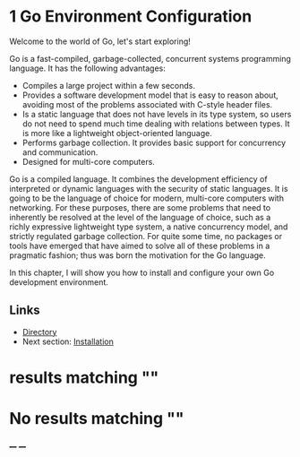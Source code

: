 
# 1 Go Environment Configuration

Welcome to the world of Go, let's start exploring!

Go is a fast-compiled, garbage-collected, concurrent systems programming language. It has the following advantages:

  * Compiles a large project within a few seconds.
  * Provides a software development model that is easy to reason about, avoiding most of the problems associated with C-style header files.
  * Is a static language that does not have levels in its type system, so users do not need to spend much time dealing with relations between types. It is more like a lightweight object-oriented language.
  * Performs garbage collection. It provides basic support for concurrency and communication.
  * Designed for multi-core computers.



Go is a compiled language. It combines the development efficiency of interpreted or dynamic languages with the security of static languages. It is going to be the language of choice for modern, multi-core computers with networking. For these purposes, there are some problems that need to inherently be resolved at the level of the language of choice, such as a richly expressive lightweight type system, a native concurrency model, and strictly regulated garbage collection. For quite some time, no packages or tools have emerged that have aimed to solve all of these problems in a pragmatic fashion; thus was born the motivation for the Go language.

In this chapter, I will show you how to install and configure your own Go development environment.

## Links

  * [Directory](preface.md)
  * Next section: [Installation](01.1.md)

#  results matching ""




# No results matching ""

[ __](index.md) [ __](01.1.md)
